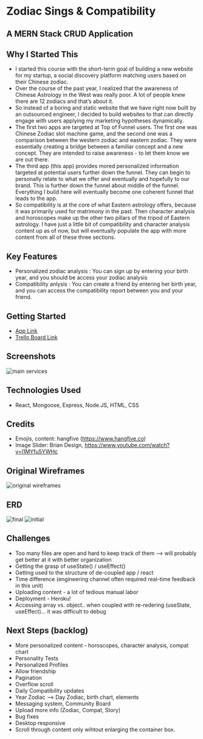 # Zodiac Sings & Compatibility 

## A MERN Stack CRUD Application

## Why I Started This
- I started this course with the short-term goal of building a new website for my startup, a social discovery platform matching users based on their Chinese zodiac.
- Over the course of the past year, I realized that the awareness of Chinese Astrology in the West was really poor. A lot of people knew there are 12 zodiacs and that’s about it. 
- So instead of a boring and static website that we have right now built by an outsourced engineer, I decided to build websites to that can directly engage with users applying my marketing hypotheses dynamically. 
- The first two apps are targeted at Top of Funnel users. The first one was Chinese Zodiac slot machine game, and the second one was a comparison between the western zodiac and eastern zodiac. They were essentially creating a bridge between a familiar concept and a new concept. They are intended to raise awareness - to let them know we are out there. 
- The third app (this app) provides mored personalized information targeted at potential users further down the funnel. They can begin to personally relate to what we offer and eventually and hopefully to our brand. This is further down the funnel about middle of the funnel. Everything I build here will eventually become one coherent funnel that leads to the app.  
- So compatibility is at the core of what Eastern astrology offers, because it was primarily used for matrimony in the past. Then character analysis and horoscopes make up the other two pillars of the tripod of Eastern astrology. I have just a little bit of compatibility and character analysis content up as of now, but will eventually populate the app with more content from all of these three sections. 

## Key Features
- Personalized zodiac analysis : You can sign up by entering your birth year, and you should be access your zodiac analysis 
- Compatibility anlysis : You can create a friend by entering her birth year, and you can access the compatibility report between you and your friend. 

## Getting Started
- <a href="https://compat-test-front-end.netlify.app/"> App Link</a>
- <a href="https://trello.com/b/s4o6JyK9/unit-3-project"> Trello Board Link</a>

## Screenshots
<img src="https://i.imgur.com/kXIz7Rr_d.webp?maxwidth=760&fidelity=grand"  alt="main services">

## Technologies Used 
- React, Mongoose, Express, Node.JS, HTML, CSS

## Credits
- Emojis, content: hangfive (https://www.hangfive.co)
- Image Slider: Brian Design, https://www.youtube.com/watch?v=l1MYfu5YWHc 

## Original Wireframes
<img src="https://i.imgur.com/S74fKin_d.webp?maxwidth=760&fidelity=grand" alt="original wireframes">

## ERD
<img src="https://i.imgur.com/jvanh4O_d.webp?maxwidth=760&fidelity=grand" alt="final">
<img src="https://i.imgur.com/nmaOp30_d.webp?maxwidth=760&fidelity=grand" alt="initial">

## Challenges
- Too many files are open and hard to keep track of them --> will probably get better at it with better organization
- Getting the grasp of useState() / useEffect()
- Getting used to the structure of de-coupled app / react
- Time difference (engineering channel often required real-time feedback in this unit)
- Uploading content - a lot of tedious manual labor
- Deployment - Heroku!
- Accessing array vs. object.. when coupled with re-redering (useState, useEffect)... it was difficult to debug 

## Next Steps (backlog)
- More personalized content - horoscopes, character analysis, compat chart
- Personality Tests
- Personalized Profiles
- Allow friendship
- Pagination
- Overflow scroll
- Daily Compatibility updates
- Year Zodiac --> Day Zodiac, birth chart, elements
- Messaging system, Community Board
- Upload more info (Zodiac, Compat, Story)
- Bug fixes
- Desktop responsive
- Scroll through content only wihtout enlarging the container box.